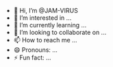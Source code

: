 - 👋 Hi, I’m @JAM-VIRUS
- 👀 I’m interested in ...
- 🌱 I’m currently learning ...
- 💞️ I’m looking to collaborate on ...
- 📫 How to reach me ...
- 😄 Pronouns: ...
- ⚡ Fun fact: ...

<!---
JAM-VIRUS/JAM-VIRUS is a ✨ special ✨ repository because its `README.md` (this file) appears on your GitHub profile.
You can click the Preview link to take a look at your changes.
--->
